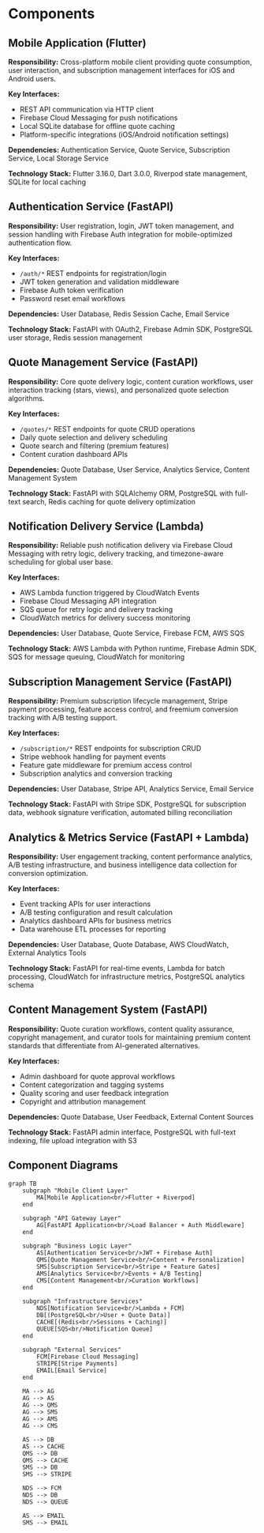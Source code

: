 # Components

## Mobile Application (Flutter)

**Responsibility:** Cross-platform mobile client providing quote consumption, user interaction, and subscription management interfaces for iOS and Android users.

**Key Interfaces:**
- REST API communication via HTTP client
- Firebase Cloud Messaging for push notifications
- Local SQLite database for offline quote caching
- Platform-specific integrations (iOS/Android notification settings)

**Dependencies:** Authentication Service, Quote Service, Subscription Service, Local Storage Service

**Technology Stack:** Flutter 3.16.0, Dart 3.0.0, Riverpod state management, SQLite for local caching

## Authentication Service (FastAPI)

**Responsibility:** User registration, login, JWT token management, and session handling with Firebase Auth integration for mobile-optimized authentication flow.

**Key Interfaces:**
- `/auth/*` REST endpoints for registration/login
- JWT token generation and validation middleware
- Firebase Auth token verification
- Password reset email workflows

**Dependencies:** User Database, Redis Session Cache, Email Service

**Technology Stack:** FastAPI with OAuth2, Firebase Admin SDK, PostgreSQL user storage, Redis session management

## Quote Management Service (FastAPI)

**Responsibility:** Core quote delivery logic, content curation workflows, user interaction tracking (stars, views), and personalized quote selection algorithms.

**Key Interfaces:**
- `/quotes/*` REST endpoints for quote CRUD operations
- Daily quote selection and delivery scheduling
- Quote search and filtering (premium features)
- Content curation dashboard APIs

**Dependencies:** Quote Database, User Service, Analytics Service, Content Management System

**Technology Stack:** FastAPI with SQLAlchemy ORM, PostgreSQL with full-text search, Redis caching for quote delivery optimization

## Notification Delivery Service (Lambda)

**Responsibility:** Reliable push notification delivery via Firebase Cloud Messaging with retry logic, delivery tracking, and timezone-aware scheduling for global user base.

**Key Interfaces:**
- AWS Lambda function triggered by CloudWatch Events
- Firebase Cloud Messaging API integration
- SQS queue for retry logic and delivery tracking
- CloudWatch metrics for delivery success monitoring

**Dependencies:** User Database, Quote Service, Firebase FCM, AWS SQS

**Technology Stack:** AWS Lambda with Python runtime, Firebase Admin SDK, SQS for message queuing, CloudWatch for monitoring

## Subscription Management Service (FastAPI)

**Responsibility:** Premium subscription lifecycle management, Stripe payment processing, feature access control, and freemium conversion tracking with A/B testing support.

**Key Interfaces:**
- `/subscription/*` REST endpoints for subscription CRUD
- Stripe webhook handling for payment events
- Feature gate middleware for premium access control
- Subscription analytics and conversion tracking

**Dependencies:** User Database, Stripe API, Analytics Service, Email Service

**Technology Stack:** FastAPI with Stripe SDK, PostgreSQL for subscription data, webhook signature verification, automated billing reconciliation

## Analytics & Metrics Service (FastAPI + Lambda)

**Responsibility:** User engagement tracking, content performance analytics, A/B testing infrastructure, and business intelligence data collection for conversion optimization.

**Key Interfaces:**
- Event tracking APIs for user interactions
- A/B testing configuration and result calculation
- Analytics dashboard APIs for business metrics
- Data warehouse ETL processes for reporting

**Dependencies:** User Database, Quote Database, AWS CloudWatch, External Analytics Tools

**Technology Stack:** FastAPI for real-time events, Lambda for batch processing, CloudWatch for infrastructure metrics, PostgreSQL analytics schema

## Content Management System (FastAPI)

**Responsibility:** Quote curation workflows, content quality assurance, copyright management, and curator tools for maintaining premium content standards that differentiate from AI-generated alternatives.

**Key Interfaces:**
- Admin dashboard for quote approval workflows
- Content categorization and tagging systems
- Quality scoring and user feedback integration
- Copyright and attribution management

**Dependencies:** Quote Database, User Feedback, External Content Sources

**Technology Stack:** FastAPI admin interface, PostgreSQL with full-text indexing, file upload integration with S3

## Component Diagrams

```mermaid
graph TB
    subgraph "Mobile Client Layer"
        MA[Mobile Application<br/>Flutter + Riverpod]
    end

    subgraph "API Gateway Layer"
        AG[FastAPI Application<br/>Load Balancer + Auth Middleware]
    end

    subgraph "Business Logic Layer"
        AS[Authentication Service<br/>JWT + Firebase Auth]
        QMS[Quote Management Service<br/>Content + Personalization]
        SMS[Subscription Service<br/>Stripe + Feature Gates]
        AMS[Analytics Service<br/>Events + A/B Testing]
        CMS[Content Management<br/>Curation Workflows]
    end

    subgraph "Infrastructure Services"
        NDS[Notification Service<br/>Lambda + FCM]
        DB[(PostgreSQL<br/>User + Quote Data)]
        CACHE[(Redis<br/>Sessions + Caching)]
        QUEUE[SQS<br/>Notification Queue]
    end

    subgraph "External Services"
        FCM[Firebase Cloud Messaging]
        STRIPE[Stripe Payments]
        EMAIL[Email Service]
    end

    MA --> AG
    AG --> AS
    AG --> QMS
    AG --> SMS
    AG --> AMS
    AG --> CMS

    AS --> DB
    AS --> CACHE
    QMS --> DB
    QMS --> CACHE
    SMS --> DB
    SMS --> STRIPE

    NDS --> FCM
    NDS --> DB
    NDS --> QUEUE

    AS --> EMAIL
    SMS --> EMAIL
```
